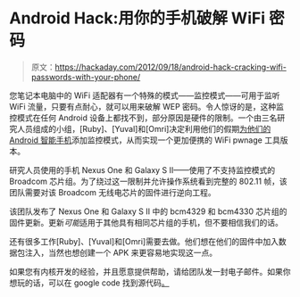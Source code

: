 # Android Hack:用你的手机破解 WiFi 密码

> 原文：<https://hackaday.com/2012/09/18/android-hack-cracking-wifi-passwords-with-your-phone/>

您笔记本电脑中的 WiFi 适配器有一个特殊的模式——监控模式——可用于监听 WiFi 流量，只要有点耐心，就可以用来破解 WEP 密码。令人惊讶的是，这种监控模式在任何 Android 设备上都找不到，部分原因是硬件的限制。一个由三名研究人员组成的小组，[Ruby]、[Yuval]和[Omri]决定利用他们的假期[为他们的 Android 智能手机](http://bcmon.blogspot.com/)添加监控模式，从而实现一个更加便携的 WiFi pwnage 工具版本。

研究人员使用的手机 Nexus One 和 Galaxy S II——使用了不支持监控模式的 Broadcom 芯片组。为了绕过这一限制并允许操作系统看到完整的 802.11 帧，该团队需要对该 Broadcom 无线电芯片的固件进行逆向工程。

该团队发布了 Nexus One 和 Galaxy S II 中的 bcm4329 和 bcm4330 芯片组的固件更新。更新*可能*适用于其他具有相同芯片组的手机，但不要相信我们的话。

还有很多工作[Ruby]、[Yuval]和[Omri]需要去做。他们想在他们的固件中加入数据包注入，当然也想创建一个 APK 来更容易地实现这一点。

如果您有内核开发的经验，并且愿意提供帮助，请给团队发一封电子邮件。如果你想玩的话，可以在 google code 找到源代码[。](https://code.google.com/p/bcmon/)
